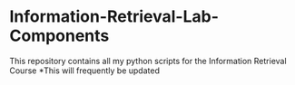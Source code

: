 # Information-Retrieval-Lab-Components

This repository contains all my python scripts for the Information Retrieval Course
*This will frequently be updated
